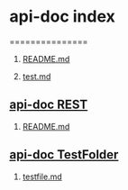 # api-doc index
===============

1. [README.md](README.md)

2. [test.md](test.md)

## [api-doc REST](REST/index.md)

1. [README.md](REST/README.md)

## [api-doc TestFolder](TestFolder/index.md)

1. [testfile.md](TestFolder/testfile.md)
